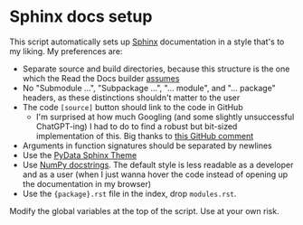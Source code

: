 # Sphinx docs setup

This script automatically sets up [Sphinx](https://www.sphinx-doc.org/en/master/)
documentation in a style that's to my liking. My preferences are:
  * Separate source and build directories, because this structure is the one which the
    Read the Docs builder
    [assumes](https://docs.readthedocs.io/en/stable/tutorial/#preparing-your-project-on-github)
  * No "Submodule ...", "Subpackage ...", "...  module", and "... package" headers, as
    these distinctions shouldn't matter to the user
  * The code `[source]` button should link to the code in GitHub
      * I'm surprised at how much Googling (and some slightly unsuccessful ChatGPT-ing)
        I had to do to find a robust but bit-sized implementation of this. Big thanks to
        [this GitHub
        comment](https://github.com/readthedocs/sphinx-autoapi/issues/202#issuecomment-907582382)
  * Arguments in function signatures should be separated by newlines
  * Use the [PyData Sphinx
    Theme](https://pydata-sphinx-theme.readthedocs.io/en/stable/index.html)
  * Use [NumPy
    docstrings](https://www.sphinx-doc.org/en/master/usage/extensions/napoleon.html).
    The default style is less readable as a developer and as a user (when I just wanna
    hover the code instead of opening up the documentation in my browser)
  * Use the `{package}.rst` file in the index, drop `modules.rst`.

Modify the global variables at the top of the script. Use at your own risk.
